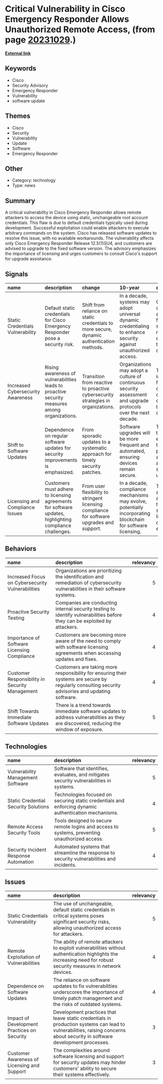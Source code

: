 # __Critical Vulnerability in Cisco Emergency Responder Allows Unauthorized Remote Access__, (from page [20231029](https://kghosh.substack.com/p/20231029).)

__[External link](https://sec.cloudapps.cisco.com/security/center/content/CiscoSecurityAdvisory/cisco-sa-cer-priv-esc-B9t3hqk9)__



## Keywords

* Cisco
* Security Advisory
* Emergency Responder
* Vulnerability
* software update

## Themes

* Cisco
* Security
* Vulnerability
* Update
* Software
* Emergency Responder

## Other

* Category: technology
* Type: news

## Summary

A critical vulnerability in Cisco Emergency Responder allows remote attackers to access the device using static, unchangeable root account credentials. This flaw is due to default credentials typically used during development. Successful exploitation could enable attackers to execute arbitrary commands on the system. Cisco has released software updates to resolve this issue, with no available workarounds. The vulnerability affects only Cisco Emergency Responder Release 12.5(1)SU4, and customers are advised to upgrade to the fixed software version. The advisory emphasizes the importance of licensing and urges customers to consult Cisco's support for upgrade assistance.

## Signals

| name                              | description                                                                                             | change                                                                                     | 10-year                                                                                                         | driving-force                                                                                             |   relevancy |
|:----------------------------------|:--------------------------------------------------------------------------------------------------------|:-------------------------------------------------------------------------------------------|:----------------------------------------------------------------------------------------------------------------|:----------------------------------------------------------------------------------------------------------|------------:|
| Static Credentials Vulnerability  | Default static credentials for Cisco Emergency Responder pose a security risk.                          | Shift from reliance on static credentials to more secure, dynamic authentication methods.  | In a decade, systems may adopt universal dynamic credentialing to enhance security against unauthorized access. | Growing cyber threats and the need for robust security measures drive the shift to dynamic credentialing. |           4 |
| Increased Cybersecurity Awareness | Rising awareness of vulnerabilities leads to proactive security measures among organizations.           | Transition from reactive to proactive cybersecurity strategies in organizations.           | Organizations may adopt a culture of continuous security assessment and upgrade protocols over the next decade. | The increasing frequency of cyberattacks compels organizations to prioritize cybersecurity.               |           5 |
| Shift to Software Updates         | Dependence on regular software updates for security improvements is emphasized.                         | From sporadic updates to a systematic approach for timely security patches.                | Software upgrades will be more frequent and automated, ensuring devices remain secure.                          | The necessity to combat evolving threats pushes for automated and regular software updates.               |           4 |
| Licensing and Compliance Issues   | Customers must adhere to licensing agreements for software updates, highlighting compliance challenges. | From user flexibility to stringent licensing compliance for software upgrades and support. | In a decade, compliance mechanisms may evolve, potentially incorporating blockchain for software licensing.     | The need for accountability and traceability in software licensing drives this evolution.                 |           3 |

## Behaviors

| name                                             | description                                                                                                                                       |   relevancy |
|:-------------------------------------------------|:--------------------------------------------------------------------------------------------------------------------------------------------------|------------:|
| Increased Focus on Cybersecurity Vulnerabilities | Organizations are prioritizing the identification and remediation of cybersecurity vulnerabilities in their software systems.                     |           5 |
| Proactive Security Testing                       | Companies are conducting internal security testing to identify vulnerabilities before they can be exploited by attackers.                         |           4 |
| Importance of Software Licensing Compliance      | Customers are becoming more aware of the need to comply with software licensing agreements when accessing updates and fixes.                      |           4 |
| Customer Responsibility in Security Management   | Customers are taking more responsibility for ensuring their systems are secure by regularly consulting security advisories and updating software. |           4 |
| Shift Towards Immediate Software Updates         | There is a trend towards immediate software updates to address vulnerabilities as they are discovered, reducing the window of exposure.           |           5 |

## Technologies

| name                                  | description                                                                                          |   relevancy |
|:--------------------------------------|:-----------------------------------------------------------------------------------------------------|------------:|
| Vulnerability Management Software     | Software that identifies, evaluates, and mitigates security vulnerabilities in systems.              |           5 |
| Static Credential Security Solutions  | Technologies focused on securing static credentials and enforcing dynamic authentication mechanisms. |           4 |
| Remote Access Security Tools          | Tools designed to secure remote logins and access to systems, preventing unauthorized access.        |           5 |
| Security Incident Response Automation | Automated systems that streamline the response to security vulnerabilities and incidents.            |           4 |

## Issues

| name                                        | description                                                                                                                                                               |   relevancy |
|:--------------------------------------------|:--------------------------------------------------------------------------------------------------------------------------------------------------------------------------|------------:|
| Static Credentials Vulnerability            | The use of unchangeable, default static credentials in critical systems poses significant security risks, allowing unauthorized access for attackers.                     |           5 |
| Remote Exploitation of Vulnerabilities      | The ability of remote attackers to exploit vulnerabilities without authentication highlights the increasing need for robust security measures in network devices.         |           4 |
| Dependence on Software Updates              | The reliance on software updates to fix vulnerabilities underscores the importance of timely patch management and the risks of outdated systems.                          |           4 |
| Impact of Development Practices on Security | Development practices that leave static credentials in production systems can lead to vulnerabilities, raising concerns about security in software development processes. |           3 |
| Customer Awareness of Licensing and Support | The complexities around software licensing and support for security updates may hinder customers' ability to secure their systems effectively.                            |           3 |